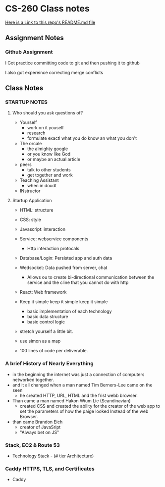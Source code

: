 # CS-260 Class notes

[Here is a Link to this repo's README.md file](/README.md)

## Assignment Notes
### Github Assignment
I Got practice committing code to git and then pushing it to github

I also got expereince correcting merge conflicts 


## Class Notes
### STARTUP NOTES
1. Who should you ask questions of?
    * Yourself
        * work on it youself
        * research
        * formulate exactl what you do know an what you don't
    * The orcale
        * the almighty google
        * or you know like God 
        * or maybe an actual article
    * peers
        * talk to other students
        * get together and work
    * Teaching Assistant
        * when in doudt 
    * INstructor

2. Startup Application
    * HTML: structure
    * CSS: style
    * Javascript: interaction
    * Service: webservice components
        * Http interaction protocals
    * Database/Login: Persisted app and auth data
    * Wedsocket: Data pushed from server, chat
        * Allows ou to create bi-directional communication between the service and the cline that you cannot do with http
    * React: Web framework

    * Keep it simple keep it simple keep it simple
        * basic implementation of each technology
        * basic data structure
        * basic control logic
    * stretch yourself a little bit. 

    * use simon as a map

    * 100 lines of code per deliverable. 

### A brief History of Nearly Everything
* in the beginning the internet was just a connection of computers networked together.
* and it all changed when a man named Tim Berners-Lee came on the seen
    * he created HTTP, URL, HTML and the frist webb browser. 
* Than came a man named Hakon Wium Lie (Scandinavian)
    * created CSS and created the ability for the creator of the web app to set the parameters of how the paige looked
    Instead of the web Browser. 
* than came Brandon Eich
    * creator of JavaSript 
    * "Always bet on JS"

### Stack, EC2 & Route 53
* Technology Stack - (# tier Architecture)

### Caddy HTTPS, TLS, and Certificates
* Caddy 